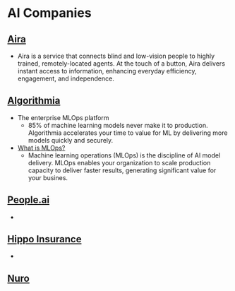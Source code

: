 # AI Companies

## [Aira](https://aira.io/)

* Aira is a service that connects blind and low-vision people to highly trained, remotely-located agents. At the touch of a button, Aira delivers instant access to information, enhancing everyday efficiency, engagement, and independence.

## [Algorithmia](https://algorithmia.com/)

* The enterprise MLOps platform
  * 85% of machine learning models never make it to production. Algorithmia accelerates your time to value for ML by delivering more models quickly and securely.
* [What is MLOps?](https://algorithmia.com/mlops)
  * Machine learning operations (MLOps) is the discipline of AI model delivery. MLOps enables your organization to scale production capacity to deliver faster results, generating significant value for your busines.

## [People.ai](https://people.ai/)

* 

## [Hippo Insurance](https://www.hippo.com/)

* 

## [Nuro](https://nuro.ai/)